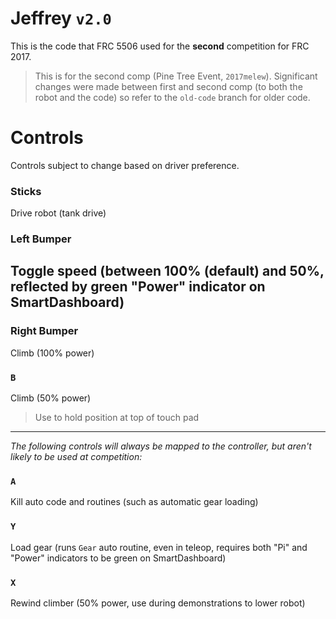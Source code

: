 # Jeffrey `v2.0`
This is the code that FRC 5506 used for the **second** competition for FRC 2017. 
> This is for the second comp (Pine Tree Event, `2017melew`).
> Significant changes were made between first and second comp (to both the robot and the code) so refer to the `old-code` branch for older code.

# Controls
Controls subject to change based on driver preference.

### Sticks
Drive robot (tank drive)
### Left Bumper
Toggle speed (between 100% (default) and 50%, reflected by green "Power" indicator on SmartDashboard)
---
### Right Bumper
Climb (100% power)
### `B`
Climb (50% power)
> Use to hold position at top of touch pad
---
*The following controls will always be mapped to the controller, but aren't likely to be used at competition:*
### `A`
Kill auto code and routines (such as automatic gear loading)
### `Y`
Load gear (runs `Gear` auto routine, even in teleop, requires both "Pi" and "Power" indicators to be green on SmartDashboard)
### `X`
Rewind climber (50% power, use during demonstrations to lower robot)
